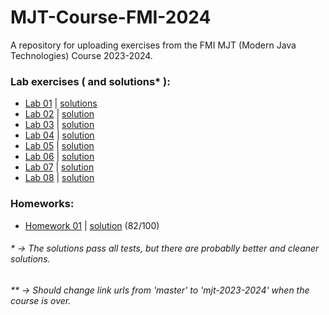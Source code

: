 # MJT-Course-FMI-2024
A repository for uploading exercises from the FMI MJT (Modern Java Technologies) Course 2023-2024.

### Lab exercises ( and solutions* ):
- <a href="https://github.com/fmi/java-course/tree/master/01-intro-to-java/lab">Lab 01</a> | <a href="https://github.com/asen-krasimirov/MJT-Course-2024/tree/main/labs/Week01/src">solutions</a> </br>
- <a href="https://github.com/fmi/java-course/tree/master/02-oop-in-java-i/lab">Lab 02</a> | <a href="https://github.com/asen-krasimirov/MJT-Course-2024/tree/main/labs/Week02/src">solution</a> </br>
- <a href="https://github.com/fmi/java-course/tree/master/03-oop-in-java-ii/lab">Lab 03</a> | <a href="https://github.com/asen-krasimirov/MJT-Course-2024/tree/main/labs/Week03/src">solution</a> </br>
- <a href="https://github.com/fmi/java-course/tree/master/04-collections-clean-code/lab">Lab 04</a> | <a href="https://github.com/asen-krasimirov/MJT-Course-2024/tree/main/labs/Week04/src">solution</a> </br>
- <a href="https://github.com/fmi/java-course/tree/master/05-generics/lab">Lab 05</a> | <a href="https://github.com/asen-krasimirov/MJT-Course-2024/tree/main/labs/Week05/src">solution</a> </br>
- <a href="https://github.com/fmi/java-course/tree/master/06-unit-testing-and-mocking/lab">Lab 06</a> | <a href="https://github.com/asen-krasimirov/MJT-Course-2024/tree/main/labs/Week06/">solution</a> </br>
- <a href="https://github.com/fmi/java-course/tree/master/07-io-streams-and-files/lab">Lab 07</a> | <a href="https://github.com/asen-krasimirov/MJT-Course-2024/tree/main/labs/Week07/">solution</a> </br>
- <a href="https://github.com/fmi/java-course/tree/master/08-lambdas-and-stream-api/lab">Lab 08</a> | <a href="https://github.com/asen-krasimirov/MJT-Course-2024/tree/main/labs/Week08/">solution</a> </br>

### Homeworks:
- <a href="https://github.com/fmi/java-course/tree/master/homeworks/01-rideright">Homework 01</a> | <a href="https://github.com/asen-krasimirov/MJT-Course-FMI-2024/tree/main/homeworks/Homework01">solution</a> (82/100) </br>

###### * -> The solutions pass all tests, but there are probablly better and cleaner solutions.
###### ** -> Should change link urls from 'master' to 'mjt-2023-2024' when the course is over.
